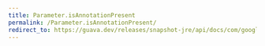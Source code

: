 ```yaml
---
title: Parameter.isAnnotationPresent
permalink: /Parameter.isAnnotationPresent/
redirect_to: https://guava.dev/releases/snapshot-jre/api/docs/com/google/common/reflect/Parameter.html#isAnnotationPresent-java.lang.Class-
---
```

